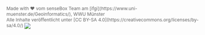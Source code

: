 <span style="color: #666; font-size: 85%;">
  Made with &hearts; vom senseBox Team am [ifgi](https://www.uni-muenster.de/Geoinformatics/), WWU Münster
</span>
<span style="color: #666; font-size: 85%; float: right; align: center;">
  Alle Inhalte veröffentlicht unter [CC BY-SA 4.0](https://creativecommons.org/licenses/by-sa/4.0/)
  <img src="https://licensebuttons.net/l/by-sa/4.0/88x31.png" align="center" />
</span>
